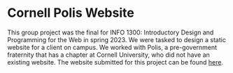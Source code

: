 # Cornell Polis Website

This group project was the final for INFO 1300: Introductory Design and Programming for the Web in spring 2023. We were tasked to design a static website for a client on campus. We worked with Polis, a pre-government fraternity that has a chapter at Cornell University, who did not have an existing website. The website submitted for this project can be found [here](https://gitstelle.github.io/info1300-polis-website/).
